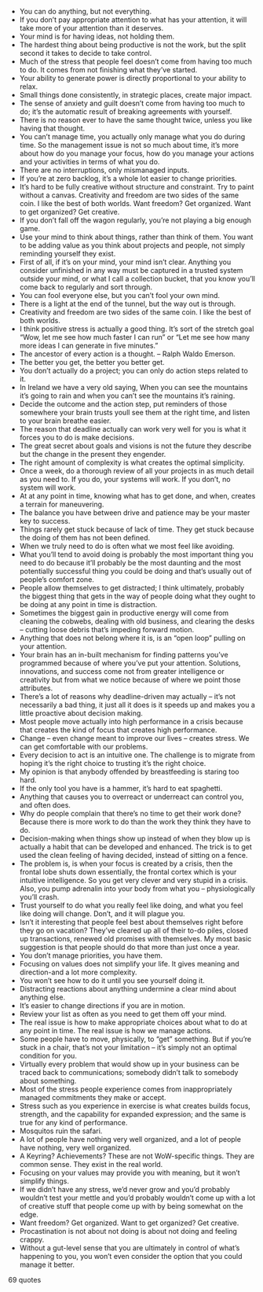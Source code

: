  - You can do anything, but not everything.
 - If you don’t pay appropriate attention to what has your attention, it will take more of your attention than it deserves.
 - Your mind is for having ideas, not holding them.
 - The hardest thing about being productive is not the work, but the split second it takes to decide to take control.
 - Much of the stress that people feel doesn’t come from having too much to do. It comes from not finishing what they’ve started.
 - Your ability to generate power is directly proportional to your ability to relax.
 - Small things done consistently, in strategic places, create major impact.
 - The sense of anxiety and guilt doesn’t come from having too much to do; it’s the automatic result of breaking agreements with yourself.
 - There is no reason ever to have the same thought twice, unless you like having that thought.
 - You can’t manage time, you actually only manage what you do during time. So the management issue is not so much about time, it’s more about how do you manage your focus, how do you manage your actions and your activities in terms of what you do.
 - There are no interruptions, only mismanaged inputs.
 - If you’re at zero backlog, it’s a whole lot easier to change priorities.
 - It’s hard to be fully creative without structure and constraint. Try to paint without a canvas. Creativity and freedom are two sides of the same coin. I like the best of both worlds. Want freedom? Get organized. Want to get organized? Get creative.
 - If you don’t fall off the wagon regularly, you’re not playing a big enough game.
 - Use your mind to think about things, rather than think of them. You want to be adding value as you think about projects and people, not simply reminding yourself they exist.
 - First of all, if it’s on your mind, your mind isn’t clear. Anything you consider unfinished in any way must be captured in a trusted system outside your mind, or what I call a collection bucket, that you know you’ll come back to regularly and sort through.
 - You can fool everyone else, but you can’t fool your own mind.
 - There is a light at the end of the tunnel, but the way out is through.
 - Creativity and freedom are two sides of the same coin. I like the best of both worlds.
 - I think positive stress is actually a good thing. It’s sort of the stretch goal “Wow, let me see how much faster I can run” or “Let me see how many more ideas I can generate in five minutes.”
 - The ancestor of every action is a thought. – Ralph Waldo Emerson.
 - The better you get, the better you better get.
 - You don’t actually do a project; you can only do action steps related to it.
 - In Ireland we have a very old saying, When you can see the mountains it’s going to rain and when you can’t see the mountains it’s raining.
 - Decide the outcome and the action step, put reminders of those somewhere your brain trusts youll see them at the right time, and listen to your brain breathe easier.
 - The reason that deadline actually can work very well for you is what it forces you to do is make decisions.
 - The great secret about goals and visions is not the future they describe but the change in the present they engender.
 - The right amount of complexity is what creates the optimal simplicity.
 - Once a week, do a thorough review of all your projects in as much detail as you need to. If you do, your systems will work. If you don’t, no system will work.
 - At at any point in time, knowing what has to get done, and when, creates a terrain for maneuvering.
 - The balance you have between drive and patience may be your master key to success.
 - Things rarely get stuck because of lack of time. They get stuck because the doing of them has not been defined.
 - When we truly need to do is often what we most feel like avoiding.
 - What you’ll tend to avoid doing is probably the most important thing you need to do because it’ll probably be the most daunting and the most potentially successful thing you could be doing and that’s usually out of people’s comfort zone.
 - People allow themselves to get distracted; I think ultimately, probably the biggest thing that gets in the way of people doing what they ought to be doing at any point in time is distraction.
 - Sometimes the biggest gain in productive energy will come from cleaning the cobwebs, dealing with old business, and clearing the desks – cutting loose debris that’s impeding forward motion.
 - Anything that does not belong where it is, is an “open loop” pulling on your attention.
 - Your brain has an in-built mechanism for finding patterns you’ve programmed because of where you’ve put your attention. Solutions, innovations, and success come not from greater intelligence or creativity but from what we notice because of where we point those attributes.
 - There’s a lot of reasons why deadline-driven may actually – it’s not necessarily a bad thing, it just all it does is it speeds up and makes you a little proactive about decision making.
 - Most people move actually into high performance in a crisis because that creates the kind of focus that creates high performance.
 - Change – even change meant to improve our lives – creates stress. We can get comfortable with our problems.
 - Every decision to act is an intuitive one. The challenge is to migrate from hoping it’s the right choice to trusting it’s the right choice.
 - My opinion is that anybody offended by breastfeeding is staring too hard.
 - If the only tool you have is a hammer, it’s hard to eat spaghetti.
 - Anything that causes you to overreact or underreact can control you, and often does.
 - Why do people complain that there’s no time to get their work done? Because there is more work to do than the work they think they have to do.
 - Decision-making when things show up instead of when they blow up is actually a habit that can be developed and enhanced. The trick is to get used the clean feeling of having decided, instead of sitting on a fence.
 - The problem is, is when your focus is created by a crisis, then the frontal lobe shuts down essentially, the frontal cortex which is your intuitive intelligence. So you get very clever and very stupid in a crisis. Also, you pump adrenalin into your body from what you – physiologically you’ll crash.
 - Trust yourself to do what you really feel like doing, and what you feel like doing will change. Don’t, and it will plague you.
 - Isn’t it interesting that people feel best about themselves right before they go on vacation? They’ve cleared up all of their to-do piles, closed up transactions, renewed old promises with themselves. My most basic suggestion is that people should do that more than just once a year.
 - You don’t manage priorities, you have them.
 - Focusing on values does not simplify your life. It gives meaning and direction-and a lot more complexity.
 - You won’t see how to do it until you see yourself doing it.
 - Distracting reactions about anything undermine a clear mind about anything else.
 - It’s easier to change directions if you are in motion.
 - Review your list as often as you need to get them off your mind.
 - The real issue is how to make appropriate choices about what to do at any point in time. The real issue is how we manage actions.
 - Some people have to move, physically, to “get” something. But if you’re stuck in a chair, that’s not your limitation – it’s simply not an optimal condition for you.
 - Virtually every problem that would show up in your business can be traced back to communications; somebody didn’t talk to somebody about something.
 - Most of the stress people experience comes from inappropriately managed commitments they make or accept.
 - Stress such as you experience in exercise is what creates builds focus, strength, and the capability for expanded expression; and the same is true for any kind of performance.
 - Mosquitos ruin the safari.
 - A lot of people have nothing very well organized, and a lot of people have nothing, very well organized.
 - A Keyring? Achievements? These are not WoW-specific things. They are common sense. They exist in the real world.
 - Focusing on your values may provide you with meaning, but it won’t simplify things.
 - If we didn’t have any stress, we’d never grow and you’d probably wouldn’t test your mettle and you’d probably wouldn’t come up with a lot of creative stuff that people come up with by being somewhat on the edge.
 - Want freedom? Get organized. Want to get organized? Get creative.
 - Procastination is not about not doing is about not doing and feeling crappy.
 - Without a gut-level sense that you are ultimately in control of what’s happening to you, you won’t even consider the option that you could manage it better.

69 quotes